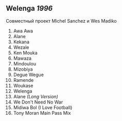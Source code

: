 ## Welenga *1996*

Совместный проект Michel Sanchez и Wes Madiko

1. Awa Awa
2. Alane
3. Kekana
4. Wezale
5. Ken Mouka
6. Mawaza
7. Mindoulou
8. Mizobiya
9. Degue Wegue
10. Ramende
11. Woukase
12. Welenga
13. Alane *(Long Version)*
14. We Don't Need No War
15. Midiwa Bol (I Love Football)
16. Tony Moran Main Pass Mix
